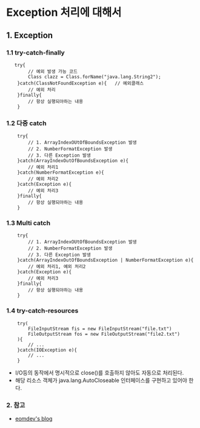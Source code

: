 # Exception 처리에 대해서
## 1. Exception
### 1.1 try-catch-finally
```
   try{
        // 예외 발생 가능 코드
        Class clazz = Class.forName("java.lang.String2");
    }catch(ClassNotFoundException e){   // 예외클래스 
        // 예외 처리
    }finally{
        // 항상 실행되야하는 내용
    }
```
### 1.2 다중 catch
```
    try{
        // 1. ArrayIndexOUtOfBoundsException 발생
        // 2. NumberFormatException 발생
        // 3. 다른 Exception 발생
    }catch(ArrayIndexOutOfBoundsException e){ 
        // 예외 처리1
    }catch(NumberFormatException e){   
        // 예외 처리2
    }catch(Exception e){    
        // 예외 처리3
    }finally{
        // 항상 실행되야하는 내용
    }
```
### 1.3 Multi catch
```
    try{
        // 1. ArrayIndexOUtOfBoundsException 발생
        // 2. NumberFormatException 발생
        // 3. 다른 Exception 발생
    }catch(ArrayIndexOutOfBoundsException | NumberFormatException e){ 
        // 예외 처리1, 예외 처리2
    }catch(Exception e){    
        // 예외 처리3
    }finally{
        // 항상 실행되야하는 내용
    }

```
### 1.4 try-catch-resources
```
    try(
        FileInputStream fis = new FileInputStream("file.txt")
        FileOutputStream fos = new FileOutputStream("file2.txt")
    ){
        // ...
    }catch(IOException e){
        // ...
    }
```
 - I/O등의 동작에서 명시적으로 close()를 호출하지 않아도 자동으로 처리된다.
 - 해당 리소스 객체가 java.lang.AutoCloseable 인터페이스를 구현하고 있어야 한다.

### 2. 참고
 - [eomdev's blog](https://www.journaldev.com/861/java-copy-file "eomdev's blog")